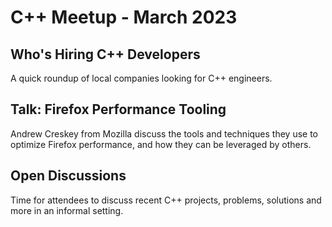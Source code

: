  # C++ Meetup - March 2023

## Who's Hiring C++ Developers
A quick roundup of local companies looking for C++ engineers.

## Talk: Firefox Performance Tooling  
Andrew Creskey from Mozilla discuss the tools and techniques they use to optimize Firefox performance, and how they can be leveraged by others.

## Open Discussions
Time for attendees to discuss recent C++ projects, problems, solutions and more in an informal setting.

